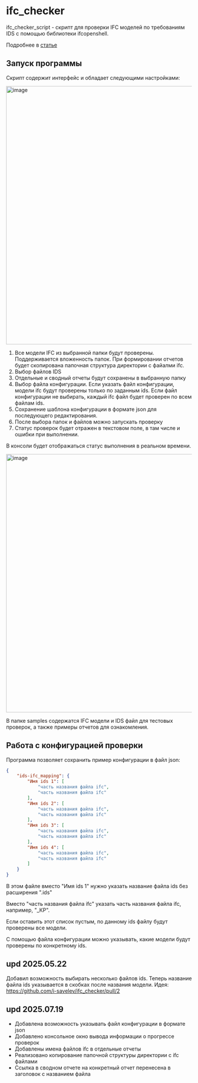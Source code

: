 # ifc_checker

ifc_checker_script - скрипт для проверки IFC моделей по требованиям IDS c помощью библиотеки ifcopenshell.

Подробнее в [статье](https://habr.com/p/883016/)

## Запуск программы
Скрипт содержит интерфейс и обладает следующими настройками:

<img width="700" alt="image" src="https://github.com/user-attachments/assets/67e8b952-317e-4899-8867-8d245726e925" />

1. Все модели IFC из выбранной папки будут проверены. Поддерживается вложенность папок. При формировании отчетов будет скопирована папочная структура директории с файалми ifc.
2. Выбор файлов IDS
3. Отдельные и сводный отчеты будут сохранены в выбранную папку
4. Выбор файла конфигурации. Если указать файл конфигурации, модели ifc будут проверены только по заданным ids. Если файл конфигурации не выбирать, каждый ifc файл будет проверен по всем файлам ids.
5. Сохранение шаблона конфигурации в формате json для последующего редактирования.
6. После выбора папок и файлов можно запускать проверку
7. Статус проверок будет отражен в текстовом поле, в там числе и ошибки при выполнении.

В консоли будет отображаться статус выполнения в реальном времени.

<img width="700" alt="image" src="https://github.com/user-attachments/assets/a1584b5c-8632-42fb-8cb7-d45863725da3" />

В папке samples содержатся IFC модели и IDS файл для тестовых проверок, а также примеры отчетов для ознакомления.

## Работа с конфигурацией проверки

Программа позволяет сохранить пример конфигурации в файл json:
```json
{
    "ids-ifc_mapping": {
        "Имя ids 1": [
            "часть названия файла ifc",
            "часть названия файла ifc"
        ],
        "Имя ids 2": [
            "часть названия файла ifc",
            "часть названия файла ifc"
        ],
        "Имя ids 3": [
            "часть названия файла ifc",
            "часть названия файла ifc"
        ],
        "Имя ids 4": [
            "часть названия файла ifc",
            "часть названия файла ifc"
        ]
    }
}
```
В этом файле вместо  "Имя ids 1" нужно указать название файла ids без расширения ".ids"

Вместо "часть названия файла ifc" указать часть названия файла ifc, например, "_КР".

Если оставить этот список пустым, по данному ids файлу будут проверены все модели.

С помощью файла конфигурации можно указывать, какие модели будут проверены по конкретному ids.


 ## upd 2025.05.22
Добавил возможность выбирать несколько файлов ids. Теперь название файла ids указывается в скобках после названия модели.
Идея: https://github.com/i-savelev/ifc_checker/pull/2

## upd 2025.07.19

- Добавлена возможность указывать файл конфигурации в формате json
- Добавлено консольное окно вывода информации о прогрессе проверок
- Добавлены имена файлов ifc в отдельные отчеты
- Реализовано копирование папочной структуры директории с ifc файлами
- Ссылка в сводном отчете на конкретный отчет перенесена в заголовок с названием файла
